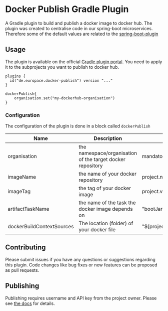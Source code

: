 # Docker Publish Gradle Plugin

A Gradle plugin to build and publish a docker image to docker hub. The plugin was created to centralise code in our spring-boot microservices. Therefore some of the default values are related
to the [spring-boot-plugin](https://plugins.gradle.org/plugin/org.springframework.boot)

## Usage

The plugin is available on the official [Gradle plugin portal](https://plugins.gradle.org/plugin/de.europace.docker-publish). You need to apply it to the subprojects you want to publish to docker hub.

    plugins {
      id("de.europace.docker-publish") version "..."
    }
    
    dockerPublish{
        organisation.set("my-dockerhub-organisation")
    }

### Configuration

The configuration of the plugin is done in a block called `dockerPublish`

| Name                      | Description                                                | Default Value                                |
|---------------------------|------------------------------------------------------------|----------------------------------------------|
| organisation              | the namespace/organisation of the target docker repository | mandatory                                    |
| imageName                 | the name of your docker repository                         | project.name                                 |
| imageTag                  | the tag of your docker image                               | project.version                              |
| artifactTaskName          | the name of the task the docker image depends on           | "bootJar"                                    |
| dockerBuildContextSources | The location (folder) of your docker file                  | "${project.projectDir.path}/src/main/docker" |

## Contributing

Please submit issues if you have any questions or suggestions regarding this plugin. Code changes like bug fixes or new features can be proposed as pull requests.

## Publishing

Publishing requires username and API key from the project owner. Please see [the docs](https://plugins.gradle.org/docs/submit) for details.
